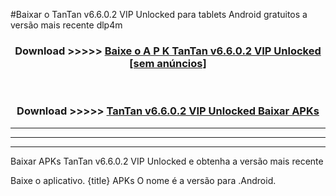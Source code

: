 #Baixar o TanTan v6.6.0.2 VIP Unlocked   para tablets Android gratuitos a versão mais recente dlp4m


<div align="center">
<h3>Download >>>>> <a href="https://pt-web.web.app/?pt= TanTan v6.6.0.2 VIP Unlocked ">Baixe o A P K TanTan v6.6.0.2 VIP Unlocked  [sem anúncios]</a></h3><br>

<h3>Download >>>>> <a href="https://pt-web.web.app/?pt= TanTan v6.6.0.2 VIP Unlocked ">TanTan v6.6.0.2 VIP Unlocked  Baixar APKs</a></h3>
</div>

----------------------------------------------------------

----------------------------------------------------------

----------------------------------------------------------

Baixar APKs TanTan v6.6.0.2 VIP Unlocked  e obtenha a versão mais recente

Baixe o aplicativo. {title} APKs O nome é a versão para .Android.


